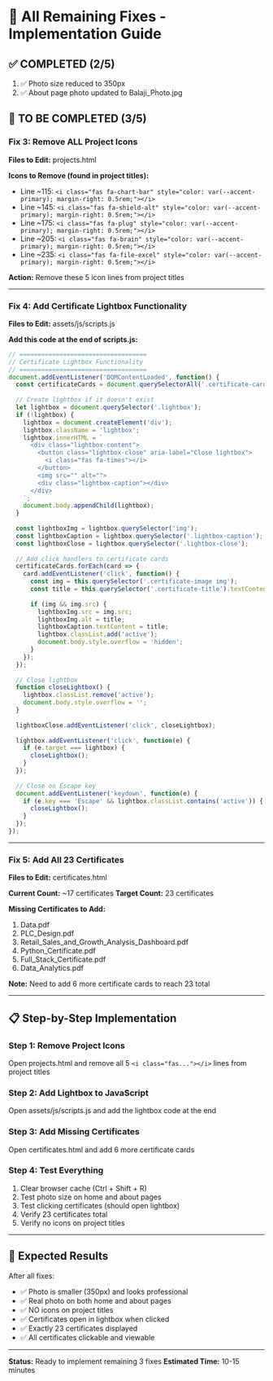 # 🔧 All Remaining Fixes - Implementation Guide

## ✅ COMPLETED (2/5)
1. ✅ Photo size reduced to 350px
2. ✅ About page photo updated to Balaji_Photo.jpg

## 🔄 TO BE COMPLETED (3/5)

### Fix 3: Remove ALL Project Icons
**Files to Edit:** projects.html

**Icons to Remove (found in project titles):**
- Line ~115: `<i class="fas fa-chart-bar" style="color: var(--accent-primary); margin-right: 0.5rem;"></i>`
- Line ~145: `<i class="fas fa-shield-alt" style="color: var(--accent-primary); margin-right: 0.5rem;"></i>`
- Line ~175: `<i class="fas fa-plug" style="color: var(--accent-primary); margin-right: 0.5rem;"></i>`
- Line ~205: `<i class="fas fa-brain" style="color: var(--accent-primary); margin-right: 0.5rem;"></i>`
- Line ~235: `<i class="fas fa-file-excel" style="color: var(--accent-primary); margin-right: 0.5rem;"></i>`

**Action:** Remove these 5 icon lines from project titles

---

### Fix 4: Add Certificate Lightbox Functionality
**Files to Edit:** assets/js/scripts.js

**Add this code at the end of scripts.js:**

```javascript
// ===================================
// Certificate Lightbox Functionality
// ===================================
document.addEventListener('DOMContentLoaded', function() {
  const certificateCards = document.querySelectorAll('.certificate-card');
  
  // Create lightbox if it doesn't exist
  let lightbox = document.querySelector('.lightbox');
  if (!lightbox) {
    lightbox = document.createElement('div');
    lightbox.className = 'lightbox';
    lightbox.innerHTML = `
      <div class="lightbox-content">
        <button class="lightbox-close" aria-label="Close lightbox">
          <i class="fas fa-times"></i>
        </button>
        <img src="" alt="">
        <div class="lightbox-caption"></div>
      </div>
    `;
    document.body.appendChild(lightbox);
  }
  
  const lightboxImg = lightbox.querySelector('img');
  const lightboxCaption = lightbox.querySelector('.lightbox-caption');
  const lightboxClose = lightbox.querySelector('.lightbox-close');
  
  // Add click handlers to certificate cards
  certificateCards.forEach(card => {
    card.addEventListener('click', function() {
      const img = this.querySelector('.certificate-image img');
      const title = this.querySelector('.certificate-title').textContent;
      
      if (img && img.src) {
        lightboxImg.src = img.src;
        lightboxImg.alt = title;
        lightboxCaption.textContent = title;
        lightbox.classList.add('active');
        document.body.style.overflow = 'hidden';
      }
    });
  });
  
  // Close lightbox
  function closeLightbox() {
    lightbox.classList.remove('active');
    document.body.style.overflow = '';
  }
  
  lightboxClose.addEventListener('click', closeLightbox);
  
  lightbox.addEventListener('click', function(e) {
    if (e.target === lightbox) {
      closeLightbox();
    }
  });
  
  // Close on Escape key
  document.addEventListener('keydown', function(e) {
    if (e.key === 'Escape' && lightbox.classList.contains('active')) {
      closeLightbox();
    }
  });
});
```

---

### Fix 5: Add All 23 Certificates
**Files to Edit:** certificates.html

**Current Count:** ~17 certificates
**Target Count:** 23 certificates

**Missing Certificates to Add:**
1. Data.pdf
2. PLC_Design.pdf
3. Retail_Sales_and_Growth_Analysis_Dashboard.pdf
4. Python_Certificate.pdf
5. Full_Stack_Certificate.pdf
6. Data_Analytics.pdf

**Note:** Need to add 6 more certificate cards to reach 23 total

---

## 📋 Step-by-Step Implementation

### Step 1: Remove Project Icons
Open projects.html and remove all 5 `<i class="fas..."></i>` lines from project titles

### Step 2: Add Lightbox to JavaScript
Open assets/js/scripts.js and add the lightbox code at the end

### Step 3: Add Missing Certificates
Open certificates.html and add 6 more certificate cards

### Step 4: Test Everything
1. Clear browser cache (Ctrl + Shift + R)
2. Test photo size on home and about pages
3. Test clicking certificates (should open lightbox)
4. Verify 23 certificates total
5. Verify no icons on project titles

---

## 🎯 Expected Results

After all fixes:
- ✅ Photo is smaller (350px) and looks professional
- ✅ Real photo on both home and about pages
- ✅ NO icons on project titles
- ✅ Certificates open in lightbox when clicked
- ✅ Exactly 23 certificates displayed
- ✅ All certificates clickable and viewable

---

**Status:** Ready to implement remaining 3 fixes
**Estimated Time:** 10-15 minutes

